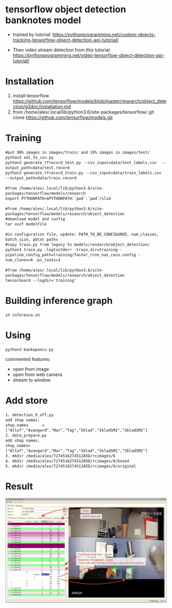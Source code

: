 # tensorflow object detection banknotes model
- trained by tutorial:
https://pythonprogramming.net/custom-objects-tracking-tensorflow-object-detection-api-tutorial/

- Then video stream detection from this tutorial:
https://pythonprogramming.net/video-tensorflow-object-detection-api-tutorial/

# Installation
1. install tensorflow
https://github.com/tensorflow/models/blob/master/research/object_detection/g3doc/installation.md
2. from /home/alex/.local/lib/python3.6/site-packages/tensorflow/
git clone https://github.com/tensorflow/models.git

# Training
```
#put 90% images in images/train/ and 10% images in images/test/
python3 xml_to_csv.py
python3 generate_tfrecord_test.py --csv_input=data/test_labels.csv  --output_path=data/test.record
python3 generate_tfrecord_train.py --csv_input=data/train_labels.csv  --output_path=data/train.record

#from /home/alex/.local/lib/python3.6/site-packages/tensorflow/models/research
export PYTHONPATH=$PYTHONPATH:`pwd`:`pwd`/slim

#from /home/alex/.local/lib/python3.6/site-packages/tensorflow/models/research/object_detection
#download model and config
tar xvzf modelFile

#in configuration file, updete: PATH_TO_BE_CONFIGURED, num_classes, batch_size, pbtxt paths
#copy train.py from legacy to models/research/object_detection/
python3 train.py -logtostderr -train_dir=training -pipeline_config_path=training/faster_rcnn_nas_coco.config -num_clones=6 -ps_tasks=1

#from /home/alex/.local/lib/python3.6/site-packages/tensorflow/models/research/object_detection
tensorboard --logdir='training'
```

# Building inference graph
```
sh inference.sh
```
# Using
```
python3 bankopencv.py
```
commented features:
- open from image
- open from web camera
- stream to window

# Add store
```
1. detection_9_off.py  
add shop names:  
shop_names      = ["Altuf","Avangard","Mar","Tag","Sklad","SkladSM1","SkladSM2"]  
2. data_prepare.py  
add shop names:  
shop_names=["Altuf","Avangard","Mar","Tag","Sklad","SkladSM1","SkladSM2"]  
3. mkdir /media/alex/7274516274512A5D/rcimages/6  
4. mkdir /media/alex/7274516274512A5D/rcimages/6/boxed  
5. mkdir /media/alex/7274516274512A5D/rcimages/6/original  
```

# Result
![result](./images/2019-11-15_19-03-56.jpg)
